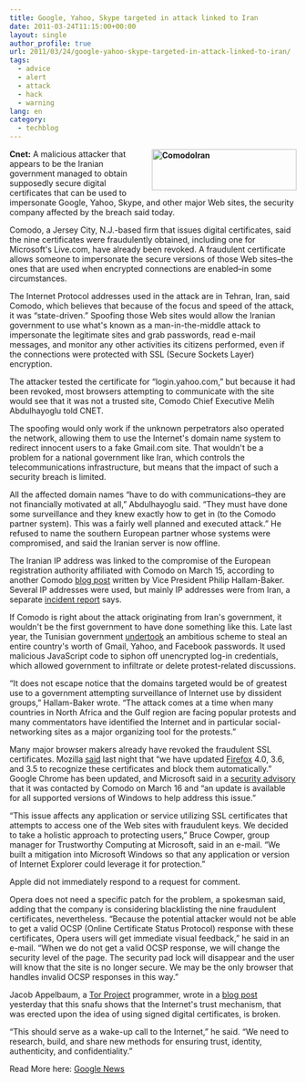 ```yaml
---
title: Google, Yahoo, Skype targeted in attack linked to Iran
date: 2011-03-24T11:15:00+00:00
layout: single
author_profile: true
url: 2011/03/24/google-yahoo-skype-targeted-in-attack-linked-to-iran/
tags:
  - advice
  - alert
  - attack
  - hack
  - warning
lang: en
category: 
  - techblog
---
```

**[<img title="ComodoIran" border="0" alt="ComodoIran" align="right" src="http://lh6.ggpht.com/_vaUVXcmC3OI/TYsg3P9aj6I/AAAAAAAADyY/YSZlDesbfX4/ComodoIran_thumb%5B4%5D.png?imgmax=800" width="254" height="72" />](http://lh3.ggpht.com/_vaUVXcmC3OI/TYsg0zGgJAI/AAAAAAAADyU/wEjvWtDMkwI/s1600-h/ComodoIran%5B6%5D.png)Cnet:** A malicious attacker that appears to be the Iranian government managed to obtain supposedly secure digital certificates that can be used to impersonate Google, Yahoo, Skype, and other major Web sites, the security company affected by the breach said today. 

Comodo, a Jersey City, N.J.-based firm that issues digital certificates, said the nine certificates were fraudulently obtained, including one for Microsoft's Live.com, have already been revoked. A fraudulent certificate allows someone to impersonate the secure versions of those Web sites–the ones that are used when encrypted connections are enabled–in some circumstances.

The Internet Protocol addresses used in the attack are in Tehran, Iran, said Comodo, which believes that because of the focus and speed of the attack, it was “state-driven.” Spoofing those Web sites would allow the Iranian government to use what's known as a man-in-the-middle attack to impersonate the legitimate sites and grab passwords, read e-mail messages, and monitor any other activities its citizens performed, even if the connections were protected with SSL (Secure Sockets Layer) encryption.

The attacker tested the certificate for “login.yahoo.com,” but because it had been revoked, most browsers attempting to communicate with the site would see that it was not a trusted site, Comodo Chief Executive Melih Abdulhayoglu told CNET.

The spoofing would only work if the unknown perpetrators also operated the network, allowing them to use the Internet's domain name system to redirect innocent users to a fake Gmail.com site. That wouldn't be a problem for a national government like Iran, which controls the telecommunications infrastructure, but means that the impact of such a security breach is limited.

All the affected domain names “have to do with communications–they are not financially motivated at all,” Abdulhayoglu said. “They must have done some surveillance and they knew exactly how to get in (to the Comodo partner system). This was a fairly well planned and executed attack.” He refused to name the southern European partner whose systems were compromised, and said the Iranian server is now offline.

The Iranian IP address was linked to the compromise of the European registration authority affiliated with Comodo on March 15, according to another Comodo [blog post](http://blogs.comodo.com/it-security/data-security/the-recent-ca-compromise) written by Vice President Philip Hallam-Baker. Several IP addresses were used, but mainly IP addresses were from Iran, a separate [incident report](http://www.comodo.com/Comodo-Fraud-Incident-2011-03-23.html) says.

If Comodo is right about the attack originating from Iran's government, it wouldn't be the first government to have done something like this. Late last year, the Tunisian government [undertook](http://www.theatlantic.com/technology/archive/2011/01/the-inside-story-of-how-facebook-responded-to-tunisian-hacks/70044/) an ambitious scheme to steal an entire country's worth of Gmail, Yahoo, and Facebook passwords. It used malicious JavaScript code to siphon off unencrypted log-in credentials, which allowed government to infiltrate or delete protest-related discussions.

“It does not escape notice that the domains targeted would be of greatest use to a government attempting surveillance of Internet use by dissident groups,” Hallam-Baker wrote. “The attack comes at a time when many countries in North Africa and the Gulf region are facing popular protests and many commentators have identified the Internet and in particular social-networking sites as a major organizing tool for the protests.”

Many major browser makers already have revoked the fraudulent SSL certificates. Mozilla [said](https://blog.mozilla.com/security/2011/03/22/firefox-blocking-fraudulent-certificates/) last night that “we have updated [Firefox](http://www.cnet.com/firefox-3/) 4.0, 3.6, and 3.5 to recognize these certificates and block them automatically.” Google Chrome has been updated, and Microsoft said in a [security advisory](http://www.microsoft.com/technet/security/advisory/2524375.mspx) that it was contacted by Comodo on March 16 and “an update is available for all supported versions of Windows to help address this issue.”

“This issue affects any application or service utilizing SSL certificates that attempts to access one of the Web sites with fraudulent keys. We decided to take a holistic approach to protecting users,” Bruce Cowper, group manager for Trustworthy Computing at Microsoft, said in an e-mail. “We built a mitigation into Microsoft Windows so that any application or version of Internet Explorer could leverage it for protection.”

Apple did not immediately respond to a request for comment.

Opera does not need a specific patch for the problem, a spokesman said, adding that the company is considering blacklisting the nine fraudulent certificates, nevertheless. “Because the potential attacker would not be able to get a valid OCSP (Online Certificate Status Protocol) response with these certificates, Opera users will get immediate visual feedback,” he said in an e-mail. “When we do not get a valid OCSP response, we will change the security level of the page. The security pad lock will disappear and the user will know that the site is no longer secure. We may be the only browser that handles invalid OCSP responses in this way.”

Jacob Appelbaum, a [Tor Project](http://www.torproject.org/about/overview.html.en) programmer, wrote in a [blog post](https://blog.torproject.org/blog/detecting-certificate-authority-compromises-and-web-browser-collusion) yesterday that this snafu shows that the Internet's trust mechanism, that was erected upon the idea of using signed digital certificates, is broken.

“This should serve as a wake-up call to the Internet,” he said. “We need to research, build, and share new methods for ensuring trust, identity, authenticity, and confidentiality.”

Read More here: <a href="http://news.google.com/news/more?q=comodo&#038;hl=en&#038;prmd=ivnsu&#038;bav=on.2,or.r_gc.r_pw.&#038;um=1&#038;ie=UTF-8&#038;ncl=dEa1v8UYADeE1vMb29TbS90APoTjM&#038;ei=AWOLTfzrCIfPsgbP-tSkCg&#038;sa=X&#038;oi=news_result&#038;ct=more-results&#038;resnum=1&#038;ved=0CCsQqgIwAA" target="_blank">Google News</a>